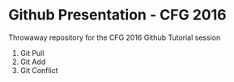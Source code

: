 # Github Presentation - CFG 2016
Throwaway repository for the CFG 2016 Github Tutorial session

1. Git Pull
2. Git Add
3. Git Conflict